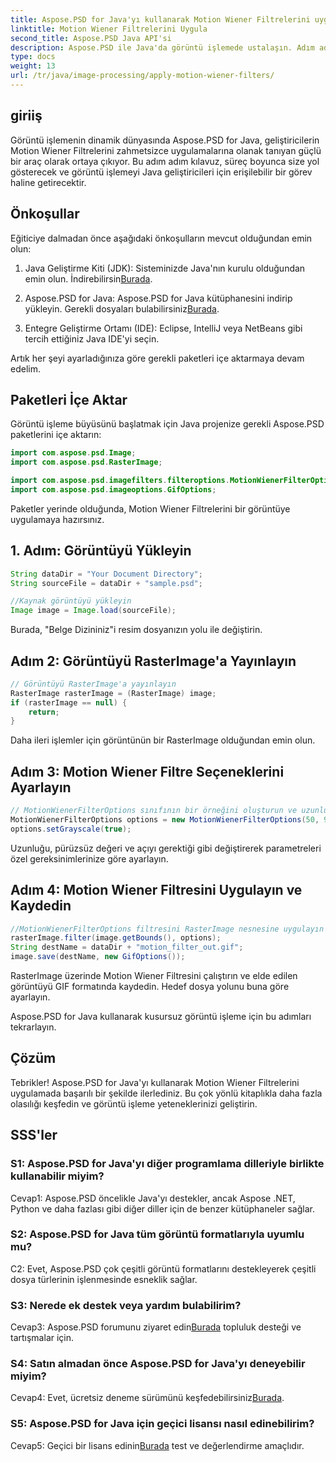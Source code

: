 ```yaml
---
title: Aspose.PSD for Java'yı kullanarak Motion Wiener Filtrelerini uygulayın
linktitle: Motion Wiener Filtrelerini Uygula
second_title: Aspose.PSD Java API'si
description: Aspose.PSD ile Java'da görüntü işlemede ustalaşın. Adım adım kılavuzumuzu kullanarak Motion Wiener Filtrelerini zahmetsizce uygulayın.
type: docs
weight: 13
url: /tr/java/image-processing/apply-motion-wiener-filters/
---
```

## giriiş

Görüntü işlemenin dinamik dünyasında Aspose.PSD for Java, geliştiricilerin Motion Wiener Filtrelerini zahmetsizce uygulamalarına olanak tanıyan güçlü bir araç olarak ortaya çıkıyor. Bu adım adım kılavuz, süreç boyunca size yol gösterecek ve görüntü işlemeyi Java geliştiricileri için erişilebilir bir görev haline getirecektir.

## Önkoşullar

Eğiticiye dalmadan önce aşağıdaki önkoşulların mevcut olduğundan emin olun:

1.  Java Geliştirme Kiti (JDK): Sisteminizde Java'nın kurulu olduğundan emin olun. İndirebilirsin[Burada](https://www.oracle.com/java/technologies/javase-downloads.html).

2.  Aspose.PSD for Java: Aspose.PSD for Java kütüphanesini indirip yükleyin. Gerekli dosyaları bulabilirsiniz[Burada](https://releases.aspose.com/psd/java/).

3. Entegre Geliştirme Ortamı (IDE): Eclipse, IntelliJ veya NetBeans gibi tercih ettiğiniz Java IDE'yi seçin.

Artık her şeyi ayarladığınıza göre gerekli paketleri içe aktarmaya devam edelim.

## Paketleri İçe Aktar

Görüntü işleme büyüsünü başlatmak için Java projenize gerekli Aspose.PSD paketlerini içe aktarın:

```java
import com.aspose.psd.Image;
import com.aspose.psd.RasterImage;

import com.aspose.psd.imagefilters.filteroptions.MotionWienerFilterOptions;
import com.aspose.psd.imageoptions.GifOptions;
```

Paketler yerinde olduğunda, Motion Wiener Filtrelerini bir görüntüye uygulamaya hazırsınız.

## 1. Adım: Görüntüyü Yükleyin

```java
String dataDir = "Your Document Directory";
String sourceFile = dataDir + "sample.psd";

//Kaynak görüntüyü yükleyin
Image image = Image.load(sourceFile);
```

Burada, "Belge Dizininiz"i resim dosyanızın yolu ile değiştirin.

## Adım 2: Görüntüyü RasterImage'a Yayınlayın

```java
// Görüntüyü RasterImage'a yayınlayın
RasterImage rasterImage = (RasterImage) image;
if (rasterImage == null) {
    return;
}
```

Daha ileri işlemler için görüntünün bir RasterImage olduğundan emin olun.

## Adım 3: Motion Wiener Filtre Seçeneklerini Ayarlayın

```java
// MotionWienerFilterOptions sınıfının bir örneğini oluşturun ve uzunluğu, düzgün değeri ve açıyı ayarlayın.
MotionWienerFilterOptions options = new MotionWienerFilterOptions(50, 9, 90);
options.setGrayscale(true);
```

Uzunluğu, pürüzsüz değeri ve açıyı gerektiği gibi değiştirerek parametreleri özel gereksinimlerinize göre ayarlayın.

## Adım 4: Motion Wiener Filtresini Uygulayın ve Kaydedin

```java
//MotionWienerFilterOptions filtresini RasterImage nesnesine uygulayın ve elde edilen görüntüyü kaydedin
rasterImage.filter(image.getBounds(), options);
String destName = dataDir + "motion_filter_out.gif";
image.save(destName, new GifOptions());
```

RasterImage üzerinde Motion Wiener Filtresini çalıştırın ve elde edilen görüntüyü GIF formatında kaydedin. Hedef dosya yolunu buna göre ayarlayın.

Aspose.PSD for Java kullanarak kusursuz görüntü işleme için bu adımları tekrarlayın.

## Çözüm

Tebrikler! Aspose.PSD for Java'yı kullanarak Motion Wiener Filtrelerini uygulamada başarılı bir şekilde ilerlediniz. Bu çok yönlü kitaplıkla daha fazla olasılığı keşfedin ve görüntü işleme yeteneklerinizi geliştirin.

## SSS'ler

### S1: Aspose.PSD for Java'yı diğer programlama dilleriyle birlikte kullanabilir miyim?

Cevap1: Aspose.PSD öncelikle Java'yı destekler, ancak Aspose .NET, Python ve daha fazlası gibi diğer diller için de benzer kütüphaneler sağlar.

### S2: Aspose.PSD for Java tüm görüntü formatlarıyla uyumlu mu?

C2: Evet, Aspose.PSD çok çeşitli görüntü formatlarını destekleyerek çeşitli dosya türlerinin işlenmesinde esneklik sağlar.

### S3: Nerede ek destek veya yardım bulabilirim?

 Cevap3: Aspose.PSD forumunu ziyaret edin[Burada](https://forum.aspose.com/c/psd/34) topluluk desteği ve tartışmalar için.

### S4: Satın almadan önce Aspose.PSD for Java'yı deneyebilir miyim?

 Cevap4: Evet, ücretsiz deneme sürümünü keşfedebilirsiniz[Burada](https://releases.aspose.com/).

### S5: Aspose.PSD for Java için geçici lisansı nasıl edinebilirim?

Cevap5: Geçici bir lisans edinin[Burada](https://purchase.aspose.com/temporary-license/) test ve değerlendirme amaçlıdır.